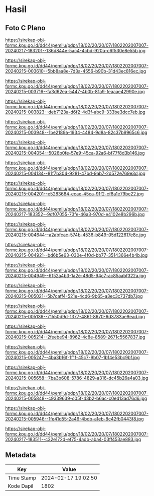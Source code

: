 # Hasil

## Foto C Plano

https://sirekap-obj-formc.kpu.go.id/dd44/pemilu/pdpr/18/02/20/20/07/1802202007007-20240217-183201--136d844e-5ac4-4cbd-920a-c6f530e8e55b.jpg

https://sirekap-obj-formc.kpu.go.id/dd44/pemilu/pdpr/18/02/20/20/07/1802202007007-20240215-003610--5bb8aa8e-7d3a-4556-b90b-31d43ec816ec.jpg

https://sirekap-obj-formc.kpu.go.id/dd44/pemilu/pdpr/18/02/20/20/07/1802202007007-20240215-003716--fa3d62ea-5447-4b0b-81a9-feaaae42990e.jpg

https://sirekap-obj-formc.kpu.go.id/dd44/pemilu/pdpr/18/02/20/20/07/1802202007007-20240215-003823--deb7123a-d6f2-4d3f-abc9-333be3dcc7eb.jpg

https://sirekap-obj-formc.kpu.go.id/dd44/pemilu/pdpr/18/02/20/20/07/1802202007007-20240215-003948--1be2189a-1934-4484-9d8a-82c37b9965c6.jpg

https://sirekap-obj-formc.kpu.go.id/dd44/pemilu/pdpr/18/02/20/20/07/1802202007007-20240215-004054--5026b0fe-57e9-45ca-92a6-bf77f8d3b146.jpg

https://sirekap-obj-formc.kpu.go.id/dd44/pemilu/pdpr/18/02/20/20/07/1802202007007-20240215-004134--81f7b304-9281-47bd-9ab7-2d572e769e3d.jpg

https://sirekap-obj-formc.kpu.go.id/dd44/pemilu/pdpr/18/02/20/20/07/1802202007007-20240215-004201--e5283684-ecae-45ca-91f2-cf8a1e79be22.jpg

https://sirekap-obj-formc.kpu.go.id/dd44/pemilu/pdpr/18/02/20/20/07/1802202007007-20240217-183352--9df07055-73fe-46a3-970d-e4102e8b296b.jpg

https://sirekap-obj-formc.kpu.go.id/dd44/pemilu/pdpr/18/02/20/20/07/1802202007007-20240215-004644--a2abfcac-574b-4536-b849-05d122617e8c.jpg

https://sirekap-obj-formc.kpu.go.id/dd44/pemilu/pdpr/18/02/20/20/07/1802202007007-20240215-004921--bd6b5e63-030e-4f0d-bb77-3514366e4b4b.jpg

https://sirekap-obj-formc.kpu.go.id/dd44/pemilu/pdpr/18/02/20/20/07/1802202007007-20240215-004949--6152a4b3-1a2e-48d5-94c7-ac85aabf322a.jpg

https://sirekap-obj-formc.kpu.go.id/dd44/pemilu/pdpr/18/02/20/20/07/1802202007007-20240215-005021--5b7caff4-521e-4cd6-9b65-a3ec3c737db7.jpg

https://sirekap-obj-formc.kpu.go.id/dd44/pemilu/pdpr/18/02/20/20/07/1802202007007-20240215-005136--71550d9d-1377-486f-8670-6d3783ae9ead.jpg

https://sirekap-obj-formc.kpu.go.id/dd44/pemilu/pdpr/18/02/20/20/07/1802202007007-20240215-005214--2feebe94-8962-4c8e-8589-2671c5567837.jpg

https://sirekap-obj-formc.kpu.go.id/dd44/pemilu/pdpr/18/02/20/20/07/1802202007007-20240215-005247--4ba3b16f-1f1f-45c7-9b07-1b14e53bc9bf.jpg

https://sirekap-obj-formc.kpu.go.id/dd44/pemilu/pdpr/18/02/20/20/07/1802202007007-20240215-005658--7ba3b608-5786-4829-a316-dc45b26a4a03.jpg

https://sirekap-obj-formc.kpu.go.id/dd44/pemilu/pdpr/18/02/20/20/07/1802202007007-20240215-005848--c9339639-c05f-43b2-b6ac-c0ed13ad76d6.jpg

https://sirekap-obj-formc.kpu.go.id/dd44/pemilu/pdpr/18/02/20/20/07/1802202007007-20240215-005946--1fe41d55-2a46-4bdb-a1eb-8c42fb0443f8.jpg

https://sirekap-obj-formc.kpu.go.id/dd44/pemilu/pdpr/18/02/20/20/07/1802202007007-20240217-183511--c32e172d-ef75-4adb-aba4-03ff453ae883.jpg


## Metadata

| Key        | Value               |
| ---------- | ------------------- |
| Time Stamp | 2024-02-17 19:02:50 |
| Kode Dapil | 1802                |



